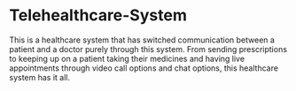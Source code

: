 # Telehealthcare-System
This is a healthcare system that has switched communication between a patient and a doctor purely through this system. From sending prescriptions to keeping up on a patient taking their medicines and having live appointments through video call options and chat options, this healthcare system has it all.
